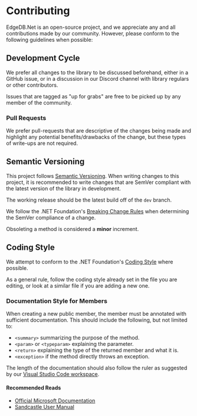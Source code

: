 # Contributing

EdgeDB.Net is an open-source project, and we appreciate any and all
contributions made by our community. However, please conform to the
following guidelines when possible:

## Development Cycle

We prefer all changes to the library to be discussed beforehand,
either in a GitHub issue, or in a discussion in our Discord channel
with library regulars or other contributors.

Issues that are tagged as "up for grabs" are free to be picked up by
any member of the community.

### Pull Requests

We prefer pull-requests that are descriptive of the changes being made
and highlight any potential benefits/drawbacks of the change, but these
types of write-ups are not required.

## Semantic Versioning

This project follows [Semantic Versioning](http://semver.org/). When
writing changes to this project, it is recommended to write changes
that are SemVer compliant with the latest version of the library in
development.

The working release should be the latest build off of the `dev` branch.

We follow the .NET Foundation's [Breaking Change Rules](https://github.com/dotnet/corefx/blob/master/Documentation/coding-guidelines/breaking-change-rules.md)
when determining the SemVer compliance of a change.

Obsoleting a method is considered a **minor** increment.

## Coding Style

We attempt to conform to the .NET Foundation's [Coding Style](https://github.com/dotnet/corefx/blob/master/Documentation/coding-guidelines/coding-style.md)
where possible.

As a general rule, follow the coding style already set in the file you
are editing, or look at a similar file if you are adding a new one.

### Documentation Style for Members

When creating a new public member, the member must be annotated with sufficient documentation. This should include the
following, but not limited to:

* `<summary>` summarizing the purpose of the method.
* `<param>` or `<typeparam>` explaining the parameter.
* `<return>` explaining the type of the returned member and what it is.
* `<exception>` if the method directly throws an exception.

The length of the documentation should also follow the ruler as suggested by our
[Visual Studio Code workspace](Discord.Net.code-workspace).

#### Recommended Reads

* [Official Microsoft Documentation](https://docs.microsoft.com)
* [Sandcastle User Manual](https://ewsoftware.github.io/XMLCommentsGuide/html/4268757F-CE8D-4E6D-8502-4F7F2E22DDA3.htm)